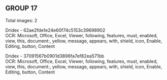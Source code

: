 ## GROUP 17
Total images: 2  

Dridex - 62ae2fde1e24e60f74c5153c39698902  
OCR: Microsoft, Office, Excel, Viewer, following, features, must, enabled, view, this, document:, yellow, message, appears, with, shield, icon, Enable, Editing, button, Content  

Dridex - 37091567b0901d3896fa7ef82ea571bb  
OCR: Microsoft, Office, Excel, Viewer, following, features, must, enabled, view, this, document:, yellow, message, appears, with, shield, icon, Enable, Editing, button, Content  

